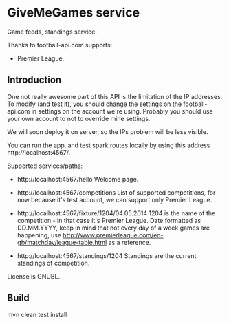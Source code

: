 GiveMeGames service
====
Game feeds, standings service.

Thanks to football-api.com supports:
- Premier League.

Introduction
------------
One not really awesome part of this API is the limitation of the IP addresses.
To modify (and test it), you should change the settings on the football-api.com in settings on the account we're using.
Probably you should use your own account to not to override mine settings.

We will soon deploy it on server, so the IPs problem will be less visible.

You can run the app, and test spark routes locally by using this address http://localhost:4567/.

Supported services/paths:
- http://localhost:4567/hello
Welcome page.

- http://localhost:4567/competitions
List of supported competitions, for now because it's test account, we can support only Premier League.

- http://localhost:4567/fixture/1204/04.05.2014
1204 is the name of the competition - in that case it's Premier League.
Date formatted as DD.MM.YYYY, keep in mind that not every day of a week games are happening,
use http://www.premierleague.com/en-gb/matchday/league-table.html as a reference.

- http://localhost:4567/standings/1204
Standings are the current standings of competition.

License is GNUBL.

Build
------------
mvn clean test install
